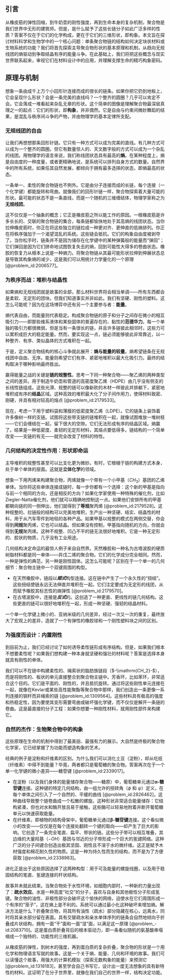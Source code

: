 ## 引言
从橡皮筋的弹性回缩，到牛奶壶的刚性强度，再到生命本身的复杂机制，聚合物是我们世界中无形的建筑师。但是，是什么赋予了这些长链分子如此广泛多样的性质？答案不仅在于它们的化学构成，更在于它们的三维形状，即构象。本文旨在探讨材料科学和生物学中的一个核心问题：单条聚合物链的结构如何决定块状材料或生物系统的功能？我们将首先探索主导聚合物形状的基本原理和机制，从趋向无规线团的熵驱动到争取结晶有序的能量斗争。在此基础上，我们将把这些概念与现实世界联系起来，审视它们在材料设计中的应用，并理解支撑生命的精巧构象密码。

## 原理与机制

想象一条由成千上万个小回形针连接而成的很长的链条。如果你把它扔到地板上，它会呈现什么形状？会是一条完美的直线吗？一个整齐的圆圈？几乎可以肯定不会。它会落成一堆看起来杂乱无章的形状。这个简单的图像是理解聚合物最深层真理之一的起点：它们的形状，即**构象**，并非偶然。它是自由与约束间微妙舞蹈的结果，是混乱与秩序间斗争的产物，并由物理学的基本定律所支配。

### 无规线团的自由

让我们再想想那条回形针链。它只有一种方式可以成为完美的直线。有几种方式可以成为一个整齐的圆圈。但它有数量惊人的、天文数字般的方式可以成为一个杂乱的线团。用物理学的语言来说，我们称线团状态具有最高的**熵**。在某种程度上，熵是自由度的一种度量，或者更精确地说，是系统可以排列自身方式的数量。自然界中的所有系统，如果任其自然发展，都倾向于拥有最多选择的状态，即熵最高的状态。

一条单一、柔性的聚合物链也不例外。它是由分子连接而成的长链，每个连接（一个化学键）都能旋转和弯曲。就像我们的回形针链一样，聚合物探索着大量可能的形状。最可能的状态不是一条直线，而是一个随机的三维缠结体，物理学家称之为**无规线团**。

这不仅仅是一个抽象的概念；它正是橡皮筋之所以能工作的原因。一根橡皮筋是许多长长的、交联的聚合物链的集合，每条链都愉快地处于其高熵的线团状态。当你拉伸橡皮筋时，你正在将这些独立的链拉成一种更对齐、更伸直的低熵排列。你正在将秩序强加于一个渴望混乱的系统。这些链会抵抗。它们的构象自由度被剥夺了。当你松手时，链条并不是因为储存在化学键中的某种弹簧般的能量而“弹回”；它们弹回是因为它们拼命地试图恢复失去的熵，回到可能性大得多的卷曲状态。橡胶的恢复力从根本上说是一种熵力。将聚合物链从其最可能形状拉伸到伸展状态总是导致其构象熵的减少，这是我们可以用统计力学量化的一个原理 [@problem_id:2006577]。

### 为秩序而战：堆积与结晶性

如果熵和无规线团就是故事的全部，那么材料世界将会相当单调——所有东西都会是柔软、无定形的团块。但我们知道事实并非如此。我们有坚硬、刚性的塑料。这怎么可能呢？因为在这场博弈中还有另一个主要参与者：**能量**。

熵代表自由，而能量则代表稳定。构成聚合物链的原子和分子之间存在微小的相互吸引力——即那些维系液体和某些固体的普遍存在的、黏性的**范德华力**。每一个单独的吸引力都很微弱，但是当有一条很长的链，并且许多链彼此相邻时，这些力可以累积成巨大的稳定能量。然而，要实现这一点，链必须能够彼此非常靠近，以一种整齐、有序、类似晶体的方式堆积在一起。

于是，定义聚合物结构的核心斗争就此展开：**熵与能量的较量**。熵希望链条在无规线团中自由、无序。能量则希望它们有序、紧密地堆积以最大化吸引力。最终的结构取决于哪种影响最终胜出。

赢得能量之战的关键是**链的规整性**。思考一下同一种聚合物——聚乙烯的两种类型之间的差异。用于制造牛奶壶和管道的高密度聚乙烯（HDPE）由几乎没有侧支的长线性链组成。这些光滑、规整的链可以像新砍的木材一样彼此并排躺下，紧密地堆积成有序的**结晶**区域。这种高效的堆积最大化了分子间作用力，使得材料致密、刚硬，并具有相对较高的熔点 [@problem_id:2179533]。

现在，考虑一下用于塑料袋和薄膜的低密度聚乙烯（LDPE）。它的链条上装饰着许多像树一样的支链。试图将这些带支链的链堆积在一起，就像试图堆放一堆树枝——它们会缠结在一起，留下很大的空隙。它们无法形成有序的结晶区域。熵赢了。结果是一种低密度、柔韧的无定形材料，其熔点要低得多。链结构的一个简单改变——支链的有无——就完全改变了材料的特性。

### 几何结构的决定性作用：形状即命运

主导堆积的规整性甚至可以比支化更为微妙。有时，它根植于链的构建方式本身，处于单个单体的层面。这就是**立体化学**的领域。

想象一下用丙烯来构建聚合物，丙烯就像一个带有一个小甲基（$CH_3$）基团的乙烯单体。当你将这些单体连接成链时，每一步你都有一个选择：这个新的甲基是指向与前一个相同的方向，还是相反的方向？如果化学家使用一种特殊的催化剂，比如Ziegler-Natta催化剂，他们就可以精确地控制这一点。如果他们安排所有的甲基都朝向链的同一侧伸出，他们就得到了**等规**聚丙烯 [@problem_id:2179528]。这种规整的、拉链般的结构可以完美地堆积，生产出一种坚硬、结实、结晶性的材料，用于从汽车零件到地毯的各种产品。如果甲基以规整的模式在两侧交替，你会得到**间规**聚丙烯，它也可以结晶。但如果没有控制，甲基指向随机的方向，你就会得到**无规**聚丙烯。这种不规整、凹凸不平的链无法很好地堆积。它是一种无定形的、胶状的物质，几乎没有工业用途。

几何结构决定命运的最惊人例子来自自然界。天然橡胶和一种名为古塔波胶的硬质树脂材料都是同一单体——异戊二烯的聚合物。它们的化学成分完全相同。然而，一种是弹性的典范，另一种是刚性固体。这怎么可能呢？区别在于一个单一的几何细节：聚合物主链中一个双键周围的构型。
- 在天然橡胶中，链段以***顺式***构型连接。这在链中产生了一个永久性的“扭结”。这些扭结使链永远无法伸直并堆积在一起。它们注定要成为无定形的线团，从而赋予橡胶其标志性的熵弹性 [@problem_id:2179570]。
- 在古塔波胶中，连接是***反式***的。这创造了一种更直、更线性的链几何结构。这些更直的链可以很好地堆积在一起，形成一种坚硬、强韧的结晶材料。

一个单一化学键上微小的、亚纳米级的几何差异，经过一次又一次的重复，最终放大了宏观上的差异，造就了一个有弹性的橡胶球和一个刚性塑料块之间的区别。

### 为强度而设计：内置刚性

到目前为止，我们已经讨论了如何诱导柔性链形成有序结构。但是，如果我们根本不想要柔性呢？如果我们想构建一种本身就坚硬和强壮的材料呢？答案是选择本身就具有刚性的单体。

我们可以不在链中构建柔性的、绳索状的脂肪族链段（$-\\mathrm{CH_2}-$），而是将刚性的、板状的单元直接整合到聚合物主链中。芳香环，比如苯环，非常适合这个目的。它们是平面的、刚性的，并且抵抗旋转。通过将这些刚性单元连接在一起，就像在Kevlar或某些高性能聚酯等聚合物中那样，我们创造出一条更像一系列连接的钢杆而非绳索的链 [@problem_id:1309564]。这些材料具有极高的强度和热稳定性，因为要使其变形需要弯曲或破坏强化学键，而不仅仅是解开一条链的卷曲。这是最直接的分子工程：如果你想要一种刚性材料，就用刚性部件来构建它。

### 自然的杰作：生物聚合物中的构象

这些原理在生命的机制中得到了最美丽、最强有力的展示。大自然是终极的聚合物化学家，它已经掌握了为功能而塑造构象的艺术。

经典的例子是淀粉和纤维素的区别。为什么我们可以消化土豆（淀粉），却从吃纸（纤维素）中得不到能量？毕竟，两者都只是葡萄糖的聚合物。答案再次在于一个单一化学键的微小差异——糖苷键 [@problem_id:2339017]。
- 在淀粉（以及我们身体的能量储存聚合物——糖原）中，葡萄糖单元通过**α-糖苷键**连接。这种键的特定几何结构，由一组允许的扭转角（$\phi$ 和 $\psi$）定义，在每个单体之间引入了一个自然的、平缓的曲线 [@problem_id:2826462]。这种曲线导致整个链卷曲成一个松散的螺旋。这种形状非常适合能量储存：它结构紧凑，但也对水和酶开放且易于接触，这些酶可以轻易地附着并断开葡萄糖单元以快速获取能量。
- 在纤维素，即植物的结构骨架中，葡萄糖单元通过**β-糖苷键**连接。这个看似微小的改变——仅仅是在每个连接处翻转一个键的取向——却产生了巨大的影响。它创造了一条完全笔直、扁平、带状的链。这些分子带可以相互堆叠，其边缘的大量羟基（$-OH$）基团与邻近的分子带形成一个巨大的氢键网络。这种广泛的分子间键合创造出极其坚固、刚性且不溶于水的微纤维。这正是赋予木材强度和棉花耐久性的物质。这是一种为持久性而生的结构，而不是为了方便获取 [@problem_id:2338983]。

进化正是出于这些原因选择了这两种构型：用于可及能量的螺旋线圈，以及用于稳固结构的笔直、氢键连接的杆状结构。

故事并未就此结束。当聚合物处于水性环境，如细胞内部时，一种新的力量出现了：**疏水效应**。水是一种高度“社交”的分子，喜欢与自身和其他极性分子形成氢键。聚合物的油性、非极性部分会破坏这个愉快的网络，迫使水在它们周围形成一个有序的“笼子”，这在熵上是不利的。系统可以通过最小化这种破坏来增加熵。解决方法是什么？折叠聚合物，将其所有油性（疏水）部分隐藏在核心，远离水，同时将其亲水部分留在表面。具有交替疏水和亲水单体序列的链条会自然地倾向于折叠成片状结构，拥有一面“干”面和一面“湿”面，以满足这一原理 [@problem_-id:2083710]。这是蛋白质折叠背后的根本驱动力，即一条看似随机的氨基酸串塌缩成一个独特的、功能性的三维机器。

从橡皮筋的弹性，到树木的强度，再到蛋白质的复杂折叠，聚合物的形状是一个用化学和物理语言写就的故事。这是一个关于熵、能量、几何和环境的故事。我们可以读懂这个故事，用强大的计算机模拟（探索无数构象的能量）来预测它 [@problem_id:1318183]，甚至学会自己书写它，设计出一度无法想象的具有新特性的材料。这证明了在分子世界里，就像在我们自己的世界一样，结构决定功能。

